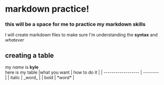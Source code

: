 # markdown practice!
### this will be a space for me to practice my markdown skills
I will create markdown files to make sure I'm understanding the **syntax** and _whatever_


## creating a table
my _name_ is **kyle**  
here is my table
|what you want | how to do it |
| ------------------ | --------|
| italic | \_word\_ |
| bold | \**word\** |